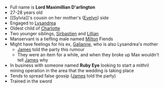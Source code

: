 - Full name is **Lord Maximillian D'arlington**
- 27-28 years old
- [[Sylvia]]'s cousin on her mother's ([Evelyn](NPCs/Living/Evelyn.md)) side
- Engaged to [Lysandrea](NPCs/Living/Lysandrea.md)
- Oldest child of [Charlotte](NPCs/Living/Charlotte.md)
- Two younger siblings, [Sirbastien](NPCs/Living/Sirbastien.md) and [Lillian](NPCs/Living/Lillian.md)
- Manservant is a tiefling male named [Milton](NPCs/Living/Milton.md) Fiends
- Might have feelings for his ex, [Galianne](NPCs/Living/Galianne.md), who is also Lysandrea's mother
	- [James](NPCs/Living/James.md) told the party this rumour
	- They were an item for a while, and when they broke up Max wouldn't tell [James](NPCs/Living/James.md) why
- In business with someone named **Ruby Eye** looking to start a mithril mining operation in the area that the wedding is taking place
- Tends to spread false gossip ([James](NPCs/Living/James.md) told the party)
- Trained in the sword